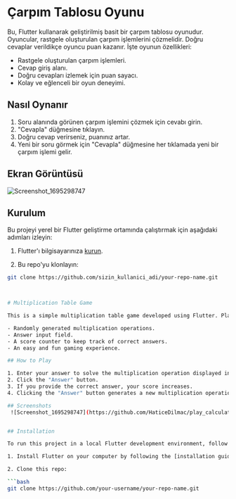 # Çarpım Tablosu Oyunu

Bu, Flutter kullanarak geliştirilmiş basit bir çarpım tablosu oyunudur. Oyuncular, rastgele oluşturulan çarpım işlemlerini çözmelidir. Doğru cevaplar verildikçe oyuncu puan kazanır. İşte oyunun özellikleri:

- Rastgele oluşturulan çarpım işlemleri.
- Cevap giriş alanı.
- Doğru cevapları izlemek için puan sayacı.
- Kolay ve eğlenceli bir oyun deneyimi.

## Nasıl Oynanır

1. Soru alanında görünen çarpım işlemini çözmek için cevabı girin.
2. "Cevapla" düğmesine tıklayın.
3. Doğru cevap verirseniz, puanınız artar.
4. Yeni bir soru görmek için "Cevapla" düğmesine her tıklamada yeni bir çarpım işlemi gelir.

## Ekran Görüntüsü
 ![Screenshot_1695298747](https://github.com/HaticeDilmac/play_calculate_game/assets/100489350/8bc06c76-b7ad-432d-ae07-165f9b6e58ee)


## Kurulum

Bu projeyi yerel bir Flutter geliştirme ortamında çalıştırmak için aşağıdaki adımları izleyin:

1. Flutter'ı bilgisayarınıza [kurun](https://flutter.dev/docs/get-started/install).

2. Bu repo'yu klonlayın:

```bash
git clone https://github.com/sizin_kullanici_adi/your-repo-name.git


 
# Multiplication Table Game

This is a simple multiplication table game developed using Flutter. Players have to solve randomly generated multiplication operations. As correct answers are given, the player earns points. Here are the features of the game:

- Randomly generated multiplication operations.
- Answer input field.
- A score counter to keep track of correct answers.
- An easy and fun gaming experience.

## How to Play

1. Enter your answer to solve the multiplication operation displayed in the question area.
2. Click the "Answer" button.
3. If you provide the correct answer, your score increases.
4. Clicking the "Answer" button generates a new multiplication operation for you to solve.

## Screenshots
 ![Screenshot_1695298747](https://github.com/HaticeDilmac/play_calculate_game/assets/100489350/f6bc5eb9-6cb1-422e-aeab-b6fb78d22441)


## Installation

To run this project in a local Flutter development environment, follow these steps:

1. Install Flutter on your computer by following the [installation guide](https://flutter.dev/docs/get-started/install).

2. Clone this repo:

```bash
git clone https://github.com/your-username/your-repo-name.git


